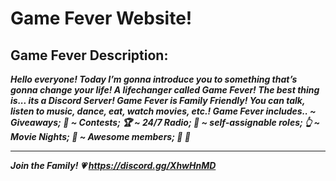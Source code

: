 # Game Fever Website!
## Game Fever Description:
***Hello everyone!
Today I’m gonna introduce you to something that’s gonna change your life!
A lifechanger called Game Fever!
The best thing is... its a Discord Server!
Game Fever is Family Friendly!
You can talk, listen to music, dance, eat, watch movies, etc.!
Game Fever includes..
~ Giveaways; 🎁
~ Contests; 🏆
~ 24/7 Radio; 🎵
~ self-assignable roles; 👆
~ Movie Nights; 🎥
~ Awesome members; 👨 👩***
__________________________________
***Join the Family! 💗
https://discord.gg/XhwHnMD***
